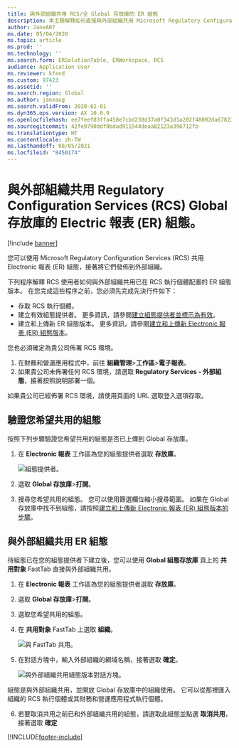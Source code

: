```yaml
---
title: 與外部組織共用 RCS/全 Global 存放庫的 ER 組態
description: 本主題解釋如何直接與外部組織共用 Microsoft Regulatory Configuration Services (RCS)/ Global 存放庫的 Electric 報表 (ER) 組態。
author: JaneA07
ms.date: 05/04/2020
ms.topic: article
ms.prod: ''
ms.technology: ''
ms.search.form: ERSolutionTable, ERWorkspace, RCS
audience: Application User
ms.reviewer: kfend
ms.custom: 97423
ms.assetid: ''
ms.search.region: Global
ms.author: janeaug
ms.search.validFrom: 2020-02-01
ms.dyn365.ops.version: AX 10.0.9
ms.openlocfilehash: ee7feef83ffa458e7cbd238d37a0f343d1a202f48002da67823df024bb609d02
ms.sourcegitcommit: 42fe9790ddf0bdad911544deaa82123a396712fb
ms.translationtype: HT
ms.contentlocale: zh-TW
ms.lasthandoff: 08/05/2021
ms.locfileid: "8450174"
---
```

# <a name="share-electronic-reporting-er-configurations-in-regulatory-configuration-services-rcs-global-repository-with-external-organizations"></a>與外部組織共用 Regulatory Configuration Services (RCS) Global 存放庫的 Electric 報表 (ER) 組態。

[!include [banner](../includes/banner.md)]

您可以使用 Microsoft Regulatory Configuration Services (RCS) 共用 Electronic 報表 (ER) 組態，接著將它們發佈到外部組織。

下列程序解釋 RCS 使用者如何與外部組織共用已在 RCS 執行個體配置的 ER 組態版本。 在您完成這些程序之前，您必須先完成先決行件如下：

- 存取 RCS 執行個體。
- 建立有效組態提供者。 更多資訊，請參閱[建立組態提供者並標示為有效](../../fin-ops-core/dev-itpro/analytics/tasks/er-configuration-provider-mark-it-active-2016-11.md)。
- 建立和上傳新 ER 組態版本。 更多資訊，請參閱[建立和上傳新 Electronic 報表 (ER) 組態版本](rcs-global-repo-upload.md)。

您也必須確定為貴公司佈署 RCS 環境。

1. 在財務和營運應用程式中，前往 **組織管理**\>**工作區**\>**電子報表**。
2. 如果貴公司未佈署任何 RCS 環境，請選取 **Regulatory Services - 外部組態**，接著按照說明部署一個。

如果貴公司已經佈署 RCS 環境，請使用頁面的 URL 選取登入選項存取。

## <a name="verify-the-configuration-that-you-want-to-share"></a>驗證您希望共用的組態

按照下列步驟驗證您希望共用的組態是否已上傳到 Global 存放庫。

1. 在 **Electronic 報表** 工作區為您的組態提供者選取 **存放庫**。

    ![組態提供者。](media/1_RCS_Repo_for_config_provider.JPG)

2. 選取 **Global 存放庫**\>**打開**。
3. 搜尋您希望共用的組態。 您可以使用篩選欄位縮小搜尋範圍。 如果在 Global 存放庫中找不到組態，請按照[建立和上傳新 Electronic 報表 (ER) 組態版本的步驟](rcs-global-repo-upload.md)。

## <a name="share-er-configurations-with-external-organizations"></a>與外部組織共用 ER 組態

待組態已在您的組態提供者下建立後，您可以使用 **Global 組態存放庫** 頁上的 **共用對象** FastTab 直接與外部組織共用。

1. 在 **Electronic 報表** 工作區為您的組態提供者選取 **存放庫**。
2. 選取 **Global 存放庫**\>**打開**。 
3. 選取您希望共用的組態。
4. 在 **共用對象** FastTab 上選取 **組織**。

    ![與 FastTab 共用。](media/1_RCS_Repo_for_Share_with_org.JPG)

5. 在對話方塊中，輸入外部組織的網域名稱，接著選取 **確定**。

    ![與外部組織共用組態版本對話方塊。](media/1_RCS_Repo_for_Share_with_form.JPG)

組態是與外部組織共用，並開放 Global 存放庫中的組織使用。 它可以從那裡匯入組織的 RCS 執行個體或其財務和營運應用程式執行個體。

6. 若要取消共用之前已和外部組織共用的組態，請選取此組態並點選 **取消共用**，接著選取 **確定**


[!INCLUDE[footer-include](../../includes/footer-banner.md)]